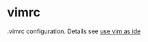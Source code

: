 # vimrc
.vimrc configuration.
Details see [use vim as ide](https://github.com/yangyangwithgnu/use_vim_as_ide)
